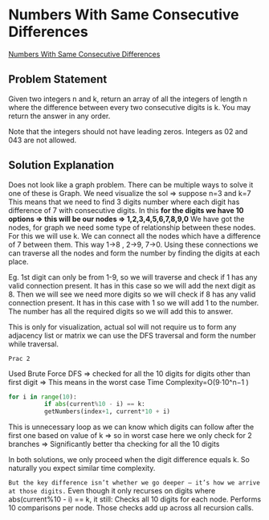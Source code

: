# Numbers With Same Consecutive Differences

[Numbers With Same Consecutive Differences](https://leetcode.com/problems/numbers-with-same-consecutive-differences/description/)

## Problem Statement

Given two integers n and k, return an array of all the integers of length n where the difference between every two consecutive digits is k. You may return the answer in any order.

Note that the integers should not have leading zeros. Integers as 02 and 043 are not allowed.

## Solution Explanation

Does not look like a graph problem. There can be multiple ways to solve it one of these is Graph.
We need visualize the sol => suppose n=3 and k=7
This means that we need to find 3 digits number where each digit has difference of 7 with consecutive digits.
In this **for the digits we have 10 options => this will be our nodes => 1,2,3,4,5,6,7,8,9,0**
We have got the nodes, for graph we need some type of relationship between these nodes. For this we will use k. We can connect all the nodes which have a difference of 7 between them. This way 1->8 , 2->9, 7->0.
Using these connections we can traverse all the nodes and form the number by finding the digits at each place.

Eg. 1st digit can only be from 1-9, so we will traverse and check if 1 has any valid connection present. It has in this case so we will add the next digit as 8. Then we will see we need more digits so we will check if 8 has any valid connection present. It has in this case with 1 so we will add 1 to the number. The number has all the required digits so we will add this to answer.

This is only for visualization, actual sol will not require us to form any adjacency list or matrix we can use the DFS traversal and form the number while traversal.

`Prac 2`

Used Brute Force DFS => checked for all the 10 digits for digits other than first digit => This means in the worst case Time Complexity=O(9⋅10^n−1 )

```python
for i in range(10):
          if abs(current%10 - i) == k:
          getNumbers(index+1, current*10 + i)
```

This is unnecessary loop as we can know which digits can follow after the first one based on value of k => so in worst case here we only check for 2 branches => Significantly better tha checking for all the 10 digits

In both solutions, we only proceed when the digit difference equals k.
So naturally you expect similar time complexity.

`But the key difference isn’t whether we go deeper — it’s how we arrive at those digits.`
Even though it only recurses on digits where abs(current%10 - i) == k, it still:
Checks all 10 digits for each node.
Performs 10 comparisons per node.
Those checks add up across all recursion calls.
